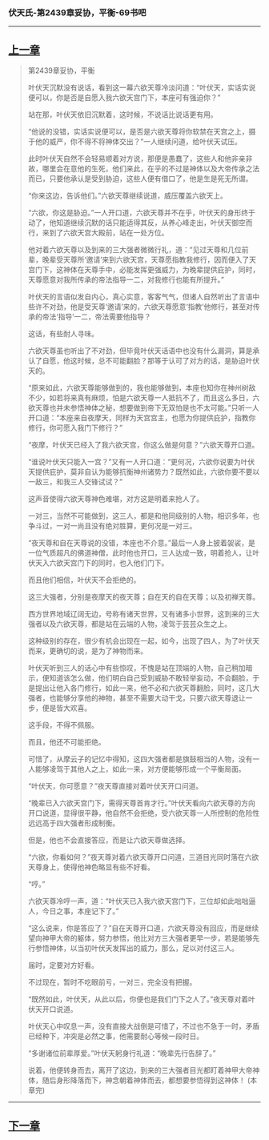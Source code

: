 ### 伏天氏-第2439章妥协，平衡-69书吧

--------
[上一章](./a989174381902806c886a3e9ab39dbaf.md)
--------


>
>
>
>第2439章妥协，平衡
>
>叶伏天沉默没有说话，看到这一幕六欲天尊冷淡问道：“叶伏天，实话实说便可以，你是否是自愿入我六欲天宫门下，本座可有强迫你？”
>
>站在那，叶伏天依旧沉默着，这时候，不说话比说话更有用。
>
>“他说的没错，实话实说便可以，是否是六欲天尊将你软禁在天宫之上，摄于他的威严，你不得不将神体交出？”一人继续问道，给叶伏天试压。
>
>此时叶伏天自然不会轻易顺着对方说，那便是愚蠢了，这些人和他非亲非故，哪里会在意他的生死，他们来此，在乎的不过是神体以及大帝传承之法而已，只要他承认是受到胁迫，这些人便有借口了，他是生是死无所谓。
>
>“你来这边，告诉他们。”六欲天尊继续说道，威压覆盖六欲天上。
>
>“六欲，你这是胁迫。”一人开口道，六欲天尊并不在乎，叶伏天的身形终于动了，他知道继续沉默的话只能适得其反，从养心峰走出，叶伏天御空而行，来到了六欲天宫大殿前，站在一处方位。
>
>他对着六欲天尊以及到来的三大强者微微行礼，道：“见过天尊和几位前辈，晚辈受天尊所‘邀请’来到六欲天宫，天尊愿指教我修行，因而便入了天宫门下，这神体在天尊手中，必能发挥更强威力，为晚辈提供庇护，同时，天尊愿意对我所传承的帝法指导一二，对我修行也能有所提升。”
>
>叶伏天的言语似发自内心，真心实意，客客气气，但诸人自然听出了言语中些许不对劲，他是受天尊‘邀请’来的，六欲天尊愿意‘指教’他修行，甚至对传承的帝法‘指导’一二，帝法需要他指导？
>
>这话，有些耐人寻味。
>
>六欲天尊虽也听出了不对劲，但毕竟叶伏天话语中也没有什么漏洞，算是承认了自愿，他这时候，总不可能翻脸？那等于认可了对方的话，是胁迫叶伏天的。
>
>“原来如此，六欲天尊能够做到的，我也能够做到，本座也知你在神州树敌不少，如若将来真有麻烦，怕是六欲天尊一人抵抗不了，而且这么多日，六欲天尊也并未参悟神体之秘，想要做到帝下无双怕是也不太可能。”只听一人开口道：“本座来自夜摩天，同样为天宫宫主，也愿为你提供庇护，指教你修行，你可愿入我门下修行？”
>
>“夜摩，叶伏天已经入了我六欲天宫，你这么做是何意？”六欲天尊开口道。
>
>“谁说叶伏天只能入一宫？”又有一人开口道：“更何况，六欲你说要为叶伏天提供庇护，莫非自认为能够抗衡神州诸势力？既然如此，六欲你要不要以一敌三，和我三人交锋试试？”
>
>这声音使得六欲天尊神色难堪，对方这是明着来抢人了。
>
>一对三，当然不可能做到，这三人，都是和他同级别的人物，相识多年，也争斗过，一对一尚且没有绝对胜算，更何况是一对三。
>
>“夜天尊和自在天尊说的没错，本座也不介意。”最后一人身上披着袈裟，是一位气质超凡的佛道神僧，此时他也开口，三人达成一致，明着抢人，让叶伏天入六欲天宫门下的同时，也入他们门下。
>
>而且他们相信，叶伏天不会拒绝的。
>
>这三大强者，分别是夜摩天的夜天尊；自在天的自在天尊；以及初禅天尊。
>
>西方世界地域辽阔无边，号称有诸天世界，又有诸多小世界，这到来的三大强者以及六欲天尊，都是站在云端的人物，凌驾于芸芸众生之上。
>
>这种级别的存在，很少有机会出现在一起，如今，出现了四人，为了叶伏天而来，更确切的说，是为了神物而来。
>
>叶伏天听到三人的话心中有些惊叹，不愧是站在顶端的人物，自己稍加暗示，便知道该怎么做，他们明白自己受到威胁不敢轻举妄动，不会翻脸，于是提出让他入各门修行，如此一来，他不必和六欲天尊翻脸，同时，这几大强者，也能够分享他的神物，甚至不需要大动干戈，只要六欲天尊退让一步，便是皆大欢喜。
>
>这手段，不得不佩服。
>
>而且，他还不可能拒绝。
>
>可惜了，从摩云子的记忆中得知，这四大强者都是旗鼓相当的人物，没有一人能够凌驾于其他人之上，如此一来，对方便能够形成一个平衡局面。
>
>“叶伏天，你可愿意？”夜天尊直接对着叶伏天开口问道。
>
>“晚辈已入六欲天宫门下，需得天尊首肯才行。”叶伏天看向六欲天尊的方向开口说道，显得很平静，他自然不会拒绝，受六欲天尊一人所控制的危险性远远高于四大强者形成制衡。
>
>但是，他也不会直接答应，而是让六欲天尊做选择。
>
>“六欲，你看如何？”夜天尊对着六欲天尊开口问道，三道目光同时落在六欲天尊身上，使得他神色略显有些不好看。
>
>“哼。”
>
>六欲天尊冷哼一声，道：“叶伏天已入我六欲天宫门下，三位却如此咄咄逼人，今日之事，本座记下了。”
>
>“这么说来，你是答应了？”自在天尊开口道，六欲天尊没有回应，而是继续望向神甲大帝的躯体，努力参悟，他比对方三大强者更早一步，若是能够先行参悟神体，以当初叶伏天发挥出的威力，那么，足以对付这三人。
>
>届时，定要对方好看。
>
>不过现在，暂时不吃眼前亏，一对三，完全没有把握。
>
>“既然如此，叶伏天，从此以后，你便也是我们门下之人了。”夜天尊对着叶伏天开口说道。
>
>叶伏天心中叹息一声，没有直接大战倒是可惜了，不过也不急于一时，矛盾已经种下，冲突是必然之事，他需要耐心等候一段时日。
>
>“多谢诸位前辈厚爱。”叶伏天躬身行礼道：“晚辈先行告辞了。”
>
>说着，他便转身而去，离开了这边，到来的三大强者目光都盯着神甲大帝神体，随后身形降落而下，神念朝着神体而去，都想要参悟得到这神体！
>(本章完)
>
>

--------
[下一章](./88c187c5646ef4b310315bec0b6d580a.md)
--------
